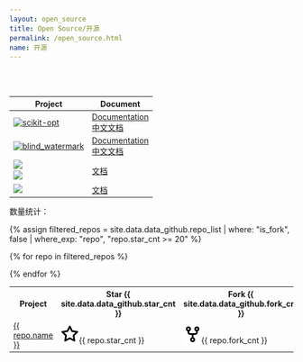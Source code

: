 ```yaml
---
layout: open_source
title: Open Source/开源
permalink: /open_source.html
name: 开源
---
```


<div id="sidebar_type" class="open_source"></div>
<br>
<object data="/trophy.svg" style="width: 100%;max-width: 550px;"></object>
<br>


| Project | Document |
|---------|----------|
| [![scikit-opt](https://www.guofei.site/p/icon/scikit-opt.svg)](https://github.com/guofei9987/scikit-opt)| [Documentation](https://www.guofei.site/os/sko_en.html) <br> [中文文档](https://www.guofei.site/os/sko_zh.html) |
| [![blind_watermark](https://www.guofei.site/p/icon/blind_watermark.svg)](https://github.com/guofei9987/blind_watermark) | [Documentation](https://www.guofei.site/os/bw_en.html) <br> [中文文档](https://www.guofei.site/os/bw_zh.html)
| [![](https://www.guofei.site/p/icon/hidden_watermark.svg)](https://github.com/guofei9987/hidden_watermark)  <br> [![](https://www.guofei.site/p/icon/text_blind_watermark.svg)](https://github.com/guofei9987/text_blind_watermark)| [文档](https://www.guofei.site/os/text_wm.html) |
| [![](https://www.guofei.site/p/icon/HideInfo.svg)](https://github.com/guofei9987/HideInfo) | [文档](https://www.guofei.site/os/hide_info.html) |








数量统计：

<table>
<tr>
  <th>Project</th>
  <th>Star {{ site.data.data_github.star_cnt }}</th>
  <th>Fork {{ site.data.data_github.fork_cnt }}</th>
  <th>description</th>
</tr>

{% assign filtered_repos = site.data.data_github.repo_list | where: "is_fork", false | where_exp: "repo", "repo.star_cnt >= 20" %}


{% for repo in filtered_repos %}
<tr>
  <td><a href="{{ repo.url }}">{{ repo.name }}</a></td>
  <td><img class="icon" src="/p/logo/star.svg">{{ repo.star_cnt }}</td>
  <td><img class="icon" src="/p/logo/fork.svg">{{ repo.fork_cnt }}</td>
  <td>{{ repo.description }}</td>
</tr>
{% endfor %}
</table>


